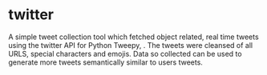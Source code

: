 # twitter
A simple tweet collection tool which fetched object related, real time tweets using the twitter API for Python Tweepy, . The tweets were cleansed of all URLS, special characters and emojis. Data so collected can be used to generate more tweets semantically similar to users tweets.
